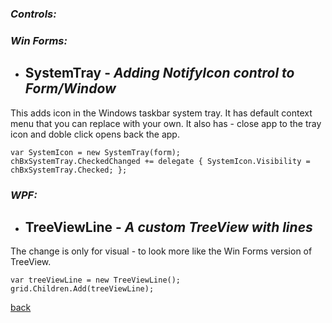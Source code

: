 ### *Controls:*

### *Win Forms:*

- ## SystemTray - *Adding NotifyIcon control to Form/Window*

This adds icon in the Windows taskbar system tray. It has default context menu that you can replace with your own. It also has - close app to the tray icon and doble click opens back the app.

```
var SystemIcon = new SystemTray(form);
chBxSystemTray.CheckedChanged += delegate { SystemIcon.Visibility = chBxSystemTray.Checked; };
```

### *WPF:*

- ## TreeViewLine - *A custom TreeView with lines*

The change is only for visual - to look more like the Win Forms version of TreeView.

```
var treeViewLine = new TreeViewLine();
grid.Children.Add(treeViewLine);
```

[back](..)
